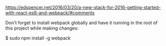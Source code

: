 https://edspencer.net/2016/03/20/a-new-stack-for-2016-getting-started-with-react-es6-and-webpack/#comments

Don't forget to install webpack globally and have it running in the root of this project while making changes:

  $ sudo npm install -g webpack
